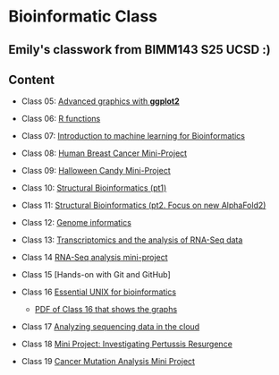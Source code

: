 # Bioinformatic Class
## Emily's classwork from BIMM143 S25 UCSD :)

## Content
- Class 05: [Advanced graphics with **ggplot2**](https://github.com/emily2427/bimm143_github/blob/main/class05/class5ggplot.md)

- Class 06: [R functions](https://github.com/emily2427/bimm143_github/blob/main/class06functions/class06.md)

- Class 07: [Introduction to machine learning for Bioinformatics](https://github.com/emily2427/bimm143_github/blob/main/class07/class07.md)

- Class 08: [Human Breast Cancer Mini-Project](https://github.com/emily2427/bimm143_github/blob/main/class08%20copy/Class%2008-%20Mini%20Project.md)

- Class 09: [Halloween Candy Mini-Project](https://github.com/emily2427/bimm143_github/blob/main/Class09/Class%2009-%20Halloween%20Mini%20Project%20.md)

- Class 10: [Structural Bioinformatics (pt1)](https://github.com/emily2427/bimm143_github/blob/main/Class%2010/Class%2010-%20Structural%20Bioinformatics.md)

- Class 11: [Structural Bioinformatics (pt2. Focus on new AlphaFold2)](https://github.com/emily2427/bimm143_github/blob/main/Class%2011/Class%2011.md)

- Class 12: [Genome informatics](https://github.com/emily2427/bimm143_github/blob/main/Class%2012/Class%2012.md)

- Class 13: [Transcriptomics and the analysis of RNA-Seq data](https://github.com/emily2427/bimm143_github/blob/main/Class%2013/Class%2013.md)

- Class 14 [RNA-Seq analysis mini-project](https://github.com/emily2427/bimm143_github/blob/main/Class%2014/Class%2014.rmarkdown)

- Class 15 [Hands-on with Git and GitHub]

- Class 16 [Essential UNIX for bioinformatics](https://github.com/emily2427/bimm143_github/blob/main/class16/hw%2016%20graphs.md)
    - [PDF of Class 16 that shows the graphs](https://github.com/emily2427/bimm143_github/blob/main/class16%20/hw-16-graphs.pdf)

- Class 17 [Analyzing sequencing data in the cloud](https://github.com/emily2427/bimm143_github/blob/main/class17/class17_HW.md)

- Class 18 [Mini Project: Investigating Pertussis Resurgence](https://github.com/emily2427/bimm143_github/blob/main/class18/class18.md)

- Class 19 [Cancer Mutation Analysis Mini Project](https://github.com/emily2427/bimm143_github/blob/main/class19/class_19.rmarkdown)
